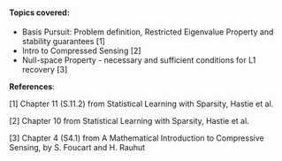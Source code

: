 #### Topics covered:

* Basis Pursuit: Problem definition, Restricted Eigenvalue Property and stability guarantees [1]
* Intro to Compressed Sensing [2]
* Null-space Property - necessary and sufficient conditions for L1 recovery [3]

**References**: 

[1] Chapter 11 (S.11.2) from Statistical Learning with Sparsity, Hastie et al.

[2] Chapter 10 from Statistical Learning with Sparsity, Hastie et al.

[3] Chapter 4 (S4.1) from A Mathematical Introduction to Compressive Sensing, by S. Foucart and H. Rauhut
